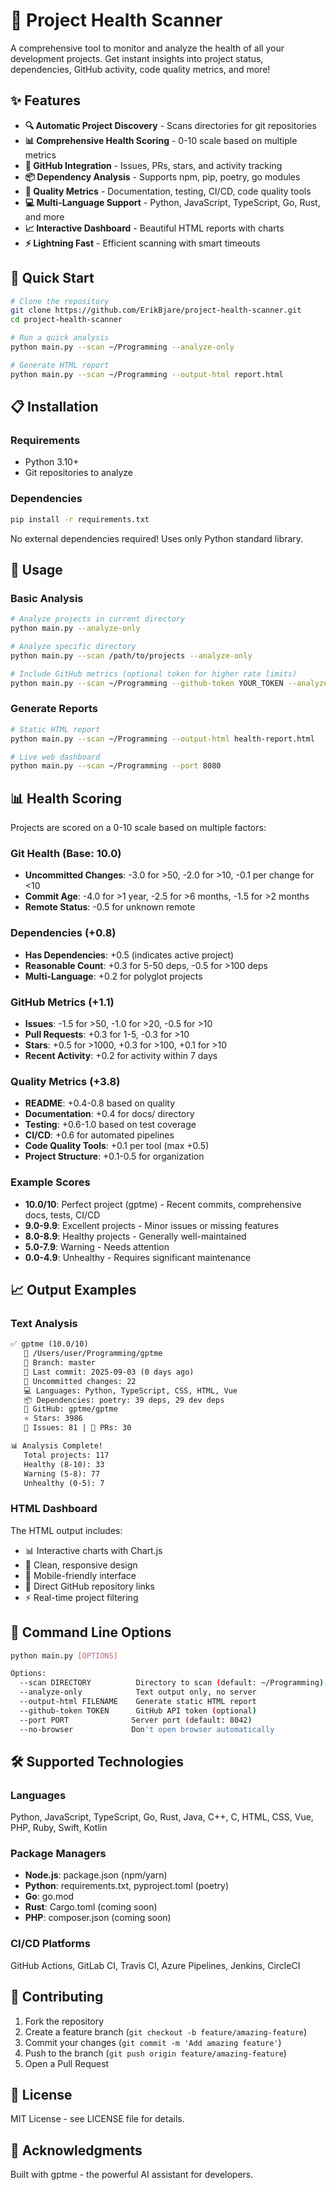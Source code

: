 # 🏥 Project Health Scanner

A comprehensive tool to monitor and analyze the health of all your development projects. Get instant insights into project status, dependencies, GitHub activity, code quality metrics, and more!

## ✨ Features

- **🔍 Automatic Project Discovery** - Scans directories for git repositories
- **📊 Comprehensive Health Scoring** - 0-10 scale based on multiple metrics
- **🐙 GitHub Integration** - Issues, PRs, stars, and activity tracking
- **📦 Dependency Analysis** - Supports npm, pip, poetry, go modules
- **🧪 Quality Metrics** - Documentation, testing, CI/CD, code quality tools
- **💻 Multi-Language Support** - Python, JavaScript, TypeScript, Go, Rust, and more
- **📈 Interactive Dashboard** - Beautiful HTML reports with charts
- **⚡ Lightning Fast** - Efficient scanning with smart timeouts

## 🚀 Quick Start

```bash
# Clone the repository
git clone https://github.com/ErikBjare/project-health-scanner.git
cd project-health-scanner

# Run a quick analysis
python main.py --scan ~/Programming --analyze-only

# Generate HTML report
python main.py --scan ~/Programming --output-html report.html
```

## 📋 Installation

### Requirements
- Python 3.10+
- Git repositories to analyze

### Dependencies
```bash
pip install -r requirements.txt
```

No external dependencies required! Uses only Python standard library.

## 🎯 Usage

### Basic Analysis
```bash
# Analyze projects in current directory
python main.py --analyze-only

# Analyze specific directory
python main.py --scan /path/to/projects --analyze-only

# Include GitHub metrics (optional token for higher rate limits)
python main.py --scan ~/Programming --github-token YOUR_TOKEN --analyze-only
```

### Generate Reports
```bash
# Static HTML report
python main.py --scan ~/Programming --output-html health-report.html

# Live web dashboard
python main.py --scan ~/Programming --port 8080
```

## 📊 Health Scoring

Projects are scored on a 0-10 scale based on multiple factors:

### Git Health (Base: 10.0)
- **Uncommitted Changes**: -3.0 for >50, -2.0 for >10, -0.1 per change for <10
- **Commit Age**: -4.0 for >1 year, -2.5 for >6 months, -1.5 for >2 months
- **Remote Status**: -0.5 for unknown remote

### Dependencies (+0.8)
- **Has Dependencies**: +0.5 (indicates active project)
- **Reasonable Count**: +0.3 for 5-50 deps, -0.5 for >100 deps
- **Multi-Language**: +0.2 for polyglot projects

### GitHub Metrics (+1.1)
- **Issues**: -1.5 for >50, -1.0 for >20, -0.5 for >10
- **Pull Requests**: +0.3 for 1-5, -0.3 for >10
- **Stars**: +0.5 for >1000, +0.3 for >100, +0.1 for >10
- **Recent Activity**: +0.2 for activity within 7 days

### Quality Metrics (+3.8)
- **README**: +0.4-0.8 based on quality
- **Documentation**: +0.4 for docs/ directory
- **Testing**: +0.6-1.0 based on test coverage
- **CI/CD**: +0.6 for automated pipelines
- **Code Quality Tools**: +0.1 per tool (max +0.5)
- **Project Structure**: +0.1-0.5 for organization

### Example Scores
- **10.0/10**: Perfect project (gptme) - Recent commits, comprehensive docs, tests, CI/CD
- **9.0-9.9**: Excellent projects - Minor issues or missing features
- **8.0-8.9**: Healthy projects - Generally well-maintained
- **5.0-7.9**: Warning - Needs attention
- **0.0-4.9**: Unhealthy - Requires significant maintenance

## 📈 Output Examples

### Text Analysis

```txt
✅ gptme (10.0/10)
   📂 /Users/user/Programming/gptme
   🌿 Branch: master
   📅 Last commit: 2025-09-03 (0 days ago)
   📝 Uncommitted changes: 22
   💻 Languages: Python, TypeScript, CSS, HTML, Vue
   📦 Dependencies: poetry: 39 deps, 29 dev deps
   🐙 GitHub: gptme/gptme
   ⭐ Stars: 3986
   🐛 Issues: 81 | 🔄 PRs: 30

📊 Analysis Complete!
   Total projects: 117
   Healthy (8-10): 33
   Warning (5-8): 77
   Unhealthy (0-5): 7
 ```

### HTML Dashboard
The HTML output includes:
- 📊 Interactive charts with Chart.js
- 🎨 Clean, responsive design
- 📱 Mobile-friendly interface
- 🔗 Direct GitHub repository links
- ⚡ Real-time project filtering

## 🔧 Command Line Options

```bash
python main.py [OPTIONS]

Options:
  --scan DIRECTORY          Directory to scan (default: ~/Programming)
  --analyze-only            Text output only, no server
  --output-html FILENAME    Generate static HTML report
  --github-token TOKEN      GitHub API token (optional)
  --port PORT              Server port (default: 8042)
  --no-browser             Don't open browser automatically
```

## 🛠️ Supported Technologies

### Languages
Python, JavaScript, TypeScript, Go, Rust, Java, C++, C, HTML, CSS, Vue, PHP, Ruby, Swift, Kotlin

### Package Managers
- **Node.js**: package.json (npm/yarn)
- **Python**: requirements.txt, pyproject.toml (poetry)
- **Go**: go.mod
- **Rust**: Cargo.toml (coming soon)
- **PHP**: composer.json (coming soon)

### CI/CD Platforms
GitHub Actions, GitLab CI, Travis CI, Azure Pipelines, Jenkins, CircleCI

## 🤝 Contributing

1. Fork the repository
2. Create a feature branch (`git checkout -b feature/amazing-feature`)
3. Commit your changes (`git commit -m 'Add amazing feature'`)
4. Push to the branch (`git push origin feature/amazing-feature`)
5. Open a Pull Request

## 📜 License

MIT License - see LICENSE file for details.

## 🙏 Acknowledgments

Built with gptme - the powerful AI assistant for developers.
